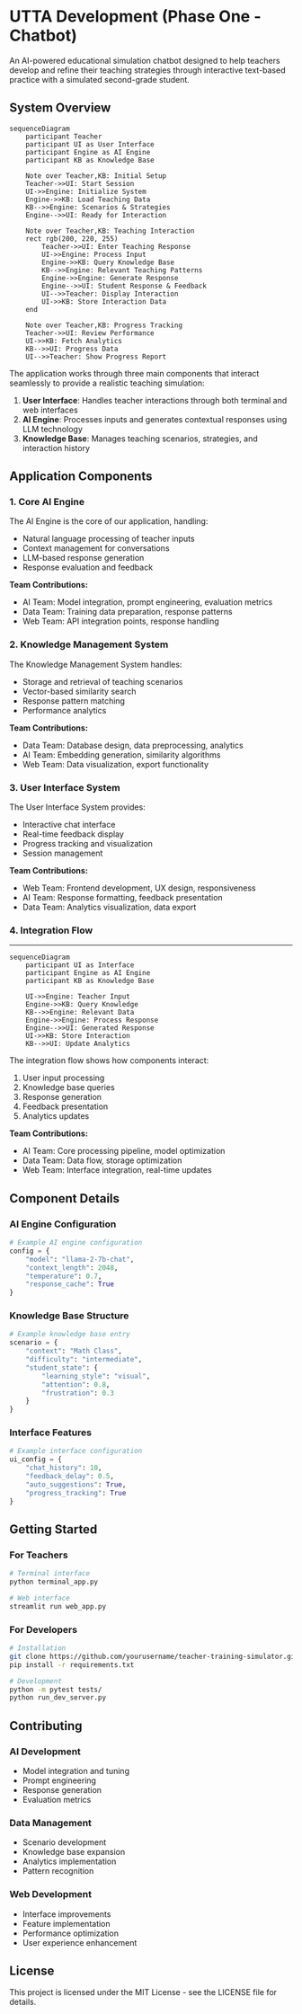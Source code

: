 # UTTA Development (Phase One - Chatbot)

An AI-powered educational simulation chatbot designed to help teachers develop and refine their teaching strategies through interactive text-based practice with a simulated second-grade student.

## System Overview

```mermaid
sequenceDiagram
    participant Teacher
    participant UI as User Interface
    participant Engine as AI Engine
    participant KB as Knowledge Base
    
    Note over Teacher,KB: Initial Setup
    Teacher->>UI: Start Session
    UI->>Engine: Initialize System
    Engine->>KB: Load Teaching Data
    KB-->>Engine: Scenarios & Strategies
    Engine-->>UI: Ready for Interaction
    
    Note over Teacher,KB: Teaching Interaction
    rect rgb(200, 220, 255)
        Teacher->>UI: Enter Teaching Response
        UI->>Engine: Process Input
        Engine->>KB: Query Knowledge Base
        KB-->>Engine: Relevant Teaching Patterns
        Engine->>Engine: Generate Response
        Engine-->>UI: Student Response & Feedback
        UI-->>Teacher: Display Interaction
        UI->>KB: Store Interaction Data
    end
    
    Note over Teacher,KB: Progress Tracking
    Teacher->>UI: Review Performance
    UI->>KB: Fetch Analytics
    KB-->>UI: Progress Data
    UI-->>Teacher: Show Progress Report
```

The application works through three main components that interact seamlessly to provide a realistic teaching simulation:

1. **User Interface**: Handles teacher interactions through both terminal and web interfaces
2. **AI Engine**: Processes inputs and generates contextual responses using LLM technology
3. **Knowledge Base**: Manages teaching scenarios, strategies, and interaction history

## Application Components

### 1. Core AI Engine

The AI Engine is the core of our application, handling:
- Natural language processing of teacher inputs
- Context management for conversations
- LLM-based response generation
- Response evaluation and feedback

**Team Contributions:**
- AI Team: Model integration, prompt engineering, evaluation metrics
- Data Team: Training data preparation, response patterns
- Web Team: API integration points, response handling

### 2. Knowledge Management System

The Knowledge Management System handles:
- Storage and retrieval of teaching scenarios
- Vector-based similarity search
- Response pattern matching
- Performance analytics

**Team Contributions:**
- Data Team: Database design, data preprocessing, analytics
- AI Team: Embedding generation, similarity algorithms
- Web Team: Data visualization, export functionality

### 3. User Interface System

The User Interface System provides:
- Interactive chat interface
- Real-time feedback display
- Progress tracking and visualization
- Session management

**Team Contributions:**
- Web Team: Frontend development, UX design, responsiveness
- AI Team: Response formatting, feedback presentation
- Data Team: Analytics visualization, data export

### 4. Integration Flow
****
```mermaid
sequenceDiagram
    participant UI as Interface
    participant Engine as AI Engine
    participant KB as Knowledge Base
    
    UI->>Engine: Teacher Input
    Engine->>KB: Query Knowledge
    KB-->>Engine: Relevant Data
    Engine->>Engine: Process Response
    Engine-->>UI: Generated Response
    UI->>KB: Store Interaction
    KB-->>UI: Update Analytics
```

The integration flow shows how components interact:
1. User input processing
2. Knowledge base queries
3. Response generation
4. Feedback presentation
5. Analytics updates

**Team Contributions:**
- AI Team: Core processing pipeline, model optimization
- Data Team: Data flow, storage optimization
- Web Team: Interface integration, real-time updates

## Component Details

### AI Engine Configuration
```python
# Example AI engine configuration
config = {
    "model": "llama-2-7b-chat",
    "context_length": 2048,
    "temperature": 0.7,
    "response_cache": True
}
```

### Knowledge Base Structure
```python
# Example knowledge base entry
scenario = {
    "context": "Math Class",
    "difficulty": "intermediate",
    "student_state": {
        "learning_style": "visual",
        "attention": 0.8,
        "frustration": 0.3
    }
}
```

### Interface Features
```python
# Example interface configuration
ui_config = {
    "chat_history": 10,
    "feedback_delay": 0.5,
    "auto_suggestions": True,
    "progress_tracking": True
}
```

## Getting Started

### For Teachers
```bash
# Terminal interface
python terminal_app.py

# Web interface
streamlit run web_app.py
```

### For Developers
```bash
# Installation
git clone https://github.com/yourusername/teacher-training-simulator.git
pip install -r requirements.txt

# Development
python -m pytest tests/
python run_dev_server.py
```

## Contributing

### AI Development
- Model integration and tuning
- Prompt engineering
- Response generation
- Evaluation metrics

### Data Management
- Scenario development
- Knowledge base expansion
- Analytics implementation
- Pattern recognition

### Web Development
- Interface improvements
- Feature implementation
- Performance optimization
- User experience enhancement

## License

This project is licensed under the MIT License - see the LICENSE file for details.